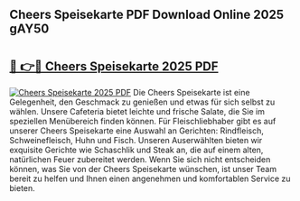 ## Cheers Speisekarte PDF Download Online 2025 gAY50

# <h2><a href="http://gc882b9.nevu.top/?p=Cheers+Speisekarte">🔗 👉🔴 Cheers Speisekarte 2025 PDF</a></h2>

[![Cheers Speisekarte 2025 PDF](https://i.imgur.com/dBaPXMq.png)](http://gc882b9.nevu.top/?p=Cheers+Speisekarte)
Die Cheers Speisekarte ist eine Gelegenheit, den Geschmack zu genießen und etwas für sich selbst zu wählen. Unsere Cafeteria bietet leichte und frische Salate, die Sie im speziellen Menübereich finden können. Für Fleischliebhaber gibt es auf unserer Cheers Speisekarte eine Auswahl an Gerichten: Rindfleisch, Schweinefleisch, Huhn und Fisch. Unseren Auserwählten bieten wir exquisite Gerichte wie Schaschlik und Steak an, die auf einem alten, natürlichen Feuer zubereitet werden. Wenn Sie sich nicht entscheiden können, was Sie von der Cheers Speisekarte wünschen, ist unser Team bereit zu helfen und Ihnen einen angenehmen und komfortablen Service zu bieten.
